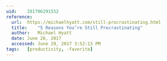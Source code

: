 ```yaml
---
uid:	201706291552
reference:
  url:	https://michaelhyatt.com/still-procrastinating.html
  title:	"5 Reasons You’re Still Procrastinating"
  author:	Michael Hyatt
  date:	June 26, 2017
  accessed:	June 29, 2017 3:52:13 PM
tags:	[productivity, -favorite]
---
```

